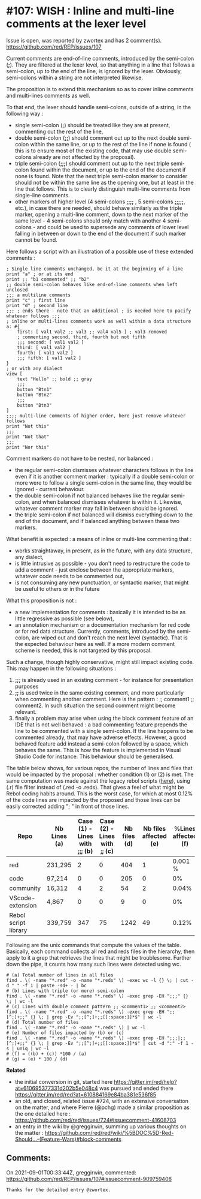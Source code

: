 
#107: WISH : Inline and multi-line comments at the lexer level
================================================================================
Issue is open, was reported by zwortex and has 2 comment(s).
<https://github.com/red/REP/issues/107>

Current comments are end-of-line comments, introduced by the semi-colon (**;**). They are filtered at the lexer level, so that anything in a line that follows a semi-colon, up to the end of the line, is ignored by the lexer. Obviously, semi-colons within a string are not interpreted likewise.

The proposition is to extend this mechanism so as to cover inline comments and multi-lines comments as well.

To that end, the lexer should handle semi-colons, outside of a string, in the following way :
* single semi-colon (**;**) should be treated like they are at present, commenting out the rest of the line,
* double semi-colon (**;;**) should comment out up to the next double semi-colon within the same line, or up to the rest of the line if none is found ( this is to ensure most of the existing code, that may use double semi-colons already are not affected by the proposal).
* triple semi-colon (**;;;**) should comment out up to the next triple semi-colon found within the document, or up to the end of the document if none is found. Note that the next triple semi-colon marker to consider should not be within the same line as the opening one, but at least in the line that follows. This is to clearly distinguish multi-line comments from single-line comments.
* other markers of higher level (4 semi-colons **;;;;** , 5 semi-colons **;;;;;**, etc.), in case there are needed, should behave similarly as the triple marker, opening a multi-line comment, down to the next marker of the same level - 4 semi-colons should only match with another 4 semi-colons - and could be used to supersede any comments of lower level falling in between or down to the end of the document if such marker cannot be found.

Here follows a script with an illustration of a possible use of these extended comments :
```
; Single line comments unchanged, be it at the beginning of a line
print "a" ; or at its end
print ;; "b1 commented" ;; "b2"
;; double semi-colon behaves like end-of-line comments when left unclosed
;;; a multiline comments
print "c" ; first line
print "d" ; second line
;;; ; ends there - note that an additional ; is needed here to pacify whatever follows ;;;
; inline or multi-lines comments work as well within a data structure
a: #{ 
    first: [ val1 val2 ;; val3 ;; val4 val5 ] ; val3 removed
    ; commenting second, third, fourth but not fifth
    ;;; second: [ val1 val2 ] 
    third: [ val1 val2 ]
    fourth: [ val1 val2 ]
    ;;; fifth: [ val1 val2 ]
}
; or with any dialect
view [
    text "Hello" ;; bold ;; gray
    ;;;
    button "Btn1"
    button "Btn2"
    ;;;
    button "Btn3"
]
;;;; multi-line comments of higher order, here just remove whatever follows
print "Not this"
;;;
print "Not that"
;;;
print "Nor this"
```

Comment markers do not have to be nested, nor balanced :
* the regular semi-colon dismisses whatever characters follows in the line even if it is another comment marker : typically if a double semi-colon or more were to follow a single semi-colon in the same line, they would be ignored - current behaviour.
* the double semi-colon if not balanced behaves like the regular semi-colon, and when balanced dismisses whatever is within it. Likewise, whatever comment marker may fall in between should be ignored.
* the triple semi-colon if not balanced will dismiss everything down to the end of the document, and if balanced anything between these two markers.

What benefit is expected : a means of inline or multi-line commenting that :
* works straightaway, in present, as in the future, with any data structure, any dialect, 
* is little intrusive as possible - you don't need to restructure the code to add a comment - just enclose between the appropriate markers, whatever code needs to be commented out,
* is not consuming any new punctuation, or syntactic marker, that might be useful to others or in the future

What this proposition is not :
* a new implementation for comments : basically it is intended to be as little regressive as possible (see below),
* an annotation mechanism or a documentation mechanism for red code or for red data structure. Currently, comments, introduced by the semi-colon, are wiped out and don't reach the next level (syntactic). That is the expected behaviour here as well. If a more modern comment scheme is needed, this is not targeted by this proposal.

Such a change, though highly conservative, might still impact existing code. This may happen in the following situations :
1. **;;;** is already used in an existing comment - for instance for presentation purposes 
2. **;;** is used twice in the same existing comment, and more particularly when commenting another comment. Here is the pattern : ;; comment1 ;; comment2. In such situation the second comment might become relevant.
3. finally a problem may arise when using the block comment feature of an IDE that is not well behaved : a bad commenting feature prepends the line to be commented with a single semi-colon. If the line happens to be commented already, that may have adverse effects. However, a good behaved feature add instead a semi-colon followed by a space, which behaves the same. This is how the feature is implemented in Visual Studio Code for instance. This behaviour should be generalised.

The table below shows, for various repos, the number of lines and files that would be impacted by the proposal : whether condition (1) or (2) is met. The same computation was made against the legacy rebol scripts ([here](http://www.rebol.org/download-librarian.r)), using (.r) file filter instead of (.red -o .reds). That gives a feel of what might be Rebol coding habits around. This is the worst case, for which at most 0.12% of the code lines are impacted by the proposed and those lines can be easily corrected adding "; " in front of those lines.

| Repo | Nb Lines (a) | Case (1) - Lines with ;;; (b) | Case (2) - Lines with ;; (c) | Nb files (d) | Nb files affected (e) | %Lines affected (f) | %Files affected (g) |
|-------|-------------- |------------------|------------------|-------------|-------------------|----------------------|---------------------|
| red | 231,295 | 2 | 0 | 404 | 1 | 0.001 % | 0,25% |
| code | 97,214 |  0 | 0 | 205 | 0 | 0% | 0% | 
| community | 16,312 | 4 | 2 | 54 | 2 | 0.04% | 3,7% | 
| VScode-extension | 4,867 | 0 | 0 | 9 | 0 | 0% | 0%  |
| Rebol script library | 339,759 | 347 | 75 | 1242 | 49 | 0.12% | 3,9% | 

Following are the unix commands that compute the values of the table. Basically, each command collects all red and reds files in the hierarchy, then apply to it a grep that retrieves the lines that might be troublesome. Further down the pipe, it counts how many such lines were detected using wc.
```
# (a) Total number of lines in all files
find . \( -name "*.red" -o -name "*.reds" \) -exec wc -l {} \; | cut -d " " -f 1 | paste -sd+ - | bc
# (b) Lines with triple (or more) semi-colon
find . \( -name "*.red" -o -name "*.reds" \) -exec grep -EH ";;;" {} \; | wc -l
# (c) Lines with double comment pattern ;; <comment1> ;; <comment2>
find . \( -name "*.red" -o -name "*.reds" \) -exec grep -EH ";;[^;]+;;" {} \; | grep -Ev ";;[^;]+;;[[:space:]]*$" | wc -l
# (d) Total number of files
find . \( -name "*.red" -o -name "*.reds" \) | wc -l
# (e) Number of files impacted by (b) or (c)
find . \( -name "*.red" -o -name "*.reds" \) -exec grep -EH ";;;|;;[^;]+;;" {} \; | grep -Ev ";;[^;]+;;[[:space:]]*$" | cut -d ":" -f 1 -s | uniq | wc -l
# (f) = ((b) + (c)) *100 / (a)
# (g) = (e) * 100 / (d) 
```

**Related**
* the initial conversion in git, started here https://gitter.im/red/help?at=610695377331d202b5e048c4 was pursued and ended there https://gitter.im/red/red?at=610884169e84ba381e536f85
* an old, and closed, related issue #724, with an extensive conversation on the matter, and where Pierre (@pchg) made a similar proposition as the one detailed here : https://github.com/red/red/issues/724#issuecomment-41608703
* an entry in the wiki by @greggirwin, summing up various thoughts on the matter : https://github.com/red/red/wiki/%5BDOC%5D-Red-Should...-(Feature-Wars)#block-comments


Comments:
--------------------------------------------------------------------------------

On 2021-09-01T00:33:44Z, greggirwin, commented:
<https://github.com/red/REP/issues/107#issuecomment-909759408>

    Thanks for the detailed entry @zwortex. 


